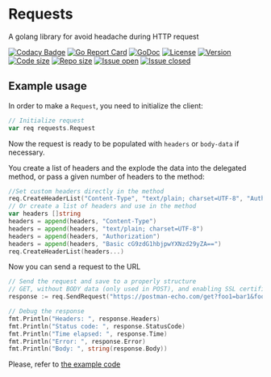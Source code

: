 # Requests

A golang library for avoid headache during HTTP request

[![Codacy Badge](https://api.codacy.com/project/badge/Grade/50714e195c544ab1b5e4e40d94a43998)](https://www.codacy.com/manual/alessiosavi/Requests?utm_source=github.com&amp;utm_medium=referral&amp;utm_content=alessiosavi/Requests&amp;utm_campaign=Badge_Grade)
[![Go Report Card](https://goreportcard.com/badge/github.com/alessiosavi/Requests)](https://goreportcard.com/report/github.com/alessiosavi/Requests) [![GoDoc](https://godoc.org/github.com/alessiosavi/Requests?status.svg)](https://godoc.org/github.com/alessiosavi/Requests) [![License](https://img.shields.io/github/license/alessiosavi/Requests)](https://img.shields.io/github/license/alessiosavi/Requests) [![Version](https://img.shields.io/github/v/tag/alessiosavi/Requests)](https://img.shields.io/github/v/tag/alessiosavi/Requests) [![Code size](https://img.shields.io/github/languages/code-size/alessiosavi/Requests)](https://img.shields.io/github/languages/code-size/alessiosavi/Requests) [![Repo size](https://img.shields.io/github/repo-size/alessiosavi/Requests)](https://img.shields.io/github/repo-size/alessiosavi/Requests) [![Issue open](https://img.shields.io/github/issues/alessiosavi/Requests)](https://img.shields.io/github/issues/alessiosavi/Requests)
[![Issue closed](https://img.shields.io/github/issues-closed/alessiosavi/Requests)](https://img.shields.io/github/issues-closed/alessiosavi/Requests)

## Example usage

In order to make a `Request`, you need to initialize the client:

```go
// Initialize request
var req requests.Request
```

Now the request is ready to be populated with `headers` or `body-data` if necessary.

You create a list of headers and the explode the data into the delegated method, or pass a given number of headers to the method:

```go
//Set custom headers directly in the method
req.CreateHeaderList("Content-Type", "text/plain; charset=UTF-8", "Authorization", "Basic cG9zdG1hbjpwYXNzd29yZA==")
// Or create a list of headers and use in the method
var headers []string
headers = append(headers, "Content-Type")
headers = append(headers, "text/plain; charset=UTF-8")
headers = append(headers, "Authorization")
headers = append(headers, "Basic cG9zdG1hbjpwYXNzd29yZA==")
req.CreateHeaderList(headers...)

```

Now you can send a request to the URL

```go
// Send the request and save to a properly structure
// GET, without BODY data (only used in POST), and enabling SSL certificate validation (skipTLS: false)
response := req.SendRequest("https://postman-echo.com/get?foo1=bar1&foo2=bar2", "GET", nil, false)

// Debug the response
fmt.Println("Headers: ", response.Headers)
fmt.Println("Status code: ", response.StatusCode)
fmt.Println("Time elapsed: ", response.Time)
fmt.Println("Error: ", response.Error)
fmt.Println("Body: ", string(response.Body))
```

Please, refer to [the example code](example/req_example.go)